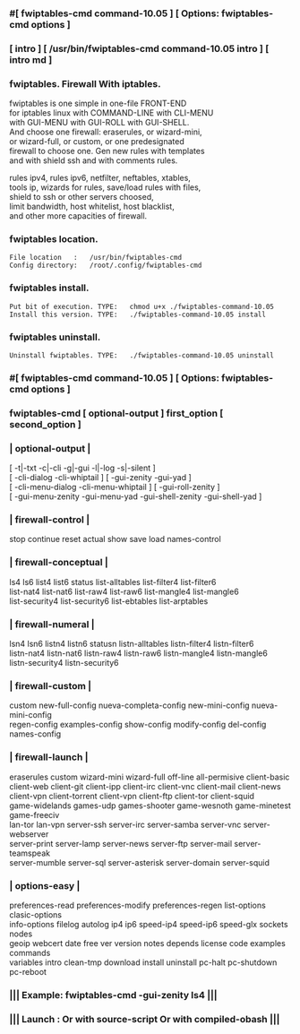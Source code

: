 ###  #[ fwiptables-cmd command-10.05 ] [ Options: fwiptables-cmd options ]
###  [ intro ] [ /usr/bin/fwiptables-cmd command-10.05 intro ] [ intro md ] 
  
###  fwiptables. Firewall With iptables.    
  
   fwiptables is one simple in one-file FRONT-END                       
   for iptables linux with COMMAND-LINE with CLI-MENU                   
   with GUI-MENU with GUI-ROLL with GUI-SHELL.                          
   And choose one firewall: eraserules, or wizard-mini,                 
   or wizard-full, or custom, or one predesignated                      
   firewall to choose one. Gen new rules with templates                 
   and with shield ssh and with comments rules.                         
  
   rules ipv4, rules ipv6, netfilter, neftables, xtables,               
   tools ip, wizards for rules, save/load rules with files,             
   shield to ssh or other servers choosed,                              
   limit bandwidth, host whitelist, host blacklist,                     
   and other more capacities of firewall.                               
  
###   fwiptables location.                                               
  
    File location   :   /usr/bin/fwiptables-cmd                         
    Config directory:   /root/.config/fwiptables-cmd                    
  
###  fwiptables install.                                                 
  
    Put bit of execution. TYPE:   chmod u+x ./fwiptables-command-10.05   
    Install this version. TYPE:   ./fwiptables-command-10.05 install     
  
###  fwiptables uninstall.                                               
  
    Uninstall fwiptables. TYPE:   ./fwiptables-command-10.05 uninstall   
  
### #[ fwiptables-cmd command-10.05 ] [ Options: fwiptables-cmd options ]
###  fwiptables-cmd [ optional-output ] first_option [ second_option ]                  
### 
###       | optional-output |                                                            
   [ -t|-txt -c|-cli -g|-gui -l|-log -s|-silent ]                                       
   [ -cli-dialog -cli-whiptail ] [ -gui-zenity -gui-yad ]                               
   [ -cli-menu-dialog -cli-menu-whiptail ] [ -gui-roll-zenity ]                         
   [ -gui-menu-zenity -gui-menu-yad -gui-shell-zenity -gui-shell-yad ]                  
### 
###       | firewall-control |                                                           
   stop continue reset actual show save load names-control                              
###       | firewall-conceptual |                                                        
   ls4 ls6 list4 list6 status list-alltables list-filter4 list-filter6                  
   list-nat4 list-nat6 list-raw4 list-raw6 list-mangle4 list-mangle6                    
   list-security4 list-security6 list-ebtables list-arptables                           
###       | firewall-numeral |                                                           
   lsn4 lsn6 listn4 listn6 statusn listn-alltables listn-filter4 listn-filter6          
   listn-nat4 listn-nat6 listn-raw4 listn-raw6 listn-mangle4 listn-mangle6              
   listn-security4 listn-security6                                                      
###        | firewall-custom |                                                           
   custom new-full-config nueva-completa-config new-mini-config nueva-mini-config       
   regen-config examples-config show-config modify-config del-config names-config       
###        | firewall-launch |                                                           
   eraserules custom wizard-mini wizard-full off-line all-permisive client-basic        
   client-web client-git client-ipp client-irc client-vnc client-mail client-news       
   client-vpn client-torrent client-vpn client-ftp client-tor client-squid              
   game-widelands games-udp games-shooter game-wesnoth game-minetest game-freeciv       
   lan-tor lan-vpn server-ssh server-irc server-samba server-vnc server-webserver       
   server-print server-lamp server-news server-ftp server-mail server-teamspeak         
   server-mumble server-sql server-asterisk server-domain server-squid                  
###         | options-easy |                                                             
   preferences-read preferences-modify preferences-regen list-options clasic-options    
   info-options filelog autolog ip4 ip6 speed-ip4 speed-ip6 speed-glx sockets nodes     
   geoip webcert date free ver version notes depends license code examples commands     
   variables intro clean-tmp download install uninstall pc-halt pc-shutdown pc-reboot   
###                      ||| Example: fwiptables-cmd -gui-zenity ls4               |||  
###                      ||| Launch : Or with source-script Or with compiled-obash |||  
